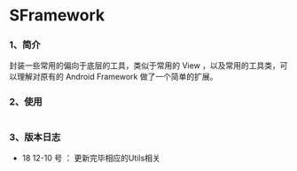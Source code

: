 # SFramework

### 1、简介

封装一些常用的偏向于底层的工具，类似于常用的 View ，以及常用的工具类，可以理解对原有的 Android Framework 做了一个简单的扩展。

### 2、使用

```
```

### 3、版本日志

- 18 12-10 号 ： 更新完毕相应的Utils相关